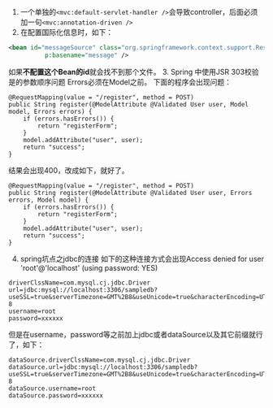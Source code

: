 1. 一个单独的`<mvc:default-servlet-handler />`会导致controller，后面必须加一句`<mvc:annotation-driven />`
2. 在配置国际化信息时，如下：
```xml
<bean id="messageSource" class="org.springframework.context.support.ResourceBundleMessageSource"
          p:basename="message" />
```
如果**不配置这个Bean的id**就会找不到那个文件。
3. Spring 中使用JSR 303校验是的参数顺序问题
Errors必须在Model之前。
下面的程序会出现问题：
```
@RequestMapping(value = "/register", method = POST)
public String register(@ModelAttribute @Validated User user, Model model, Errors errors) {
    if (errors.hasErrors()) {
        return "registerForm";
    }
    model.addAttribute("user", user);
    return "success";
}
```
结果会出现400，改成如下，就好了。
```
@RequestMapping(value = "/register", method = POST)
public String register(@ModelAttribute @Validated User user, Errors errors, Model model) {
    if (errors.hasErrors()) {
        return "registerForm";
    }
    model.addAttribute("user", user);
    return "success";
}
```
4. spring坑点之jdbc的连接
如下的这种连接方式会出现Access denied for user 'root'@'localhost' (using password: YES)
```
driverClssName=com.mysql.cj.jdbc.Driver
url=jdbc:mysql://localhost:3306/sampledb?useSSL=true&serverTimezone=GMT%2B8&useUnicode=true&characterEncoding=UTF-8
username=root
password=xxxxxx
```
但是在username，password等之前加上jdbc或者dataSource以及其它前缀就行了，如下：
```
dataSource.driverClssName=com.mysql.cj.jdbc.Driver
dataSource.url=jdbc:mysql://localhost:3306/sampledb?useSSL=true&serverTimezone=GMT%2B8&useUnicode=true&characterEncoding=UTF-8
dataSource.username=root
dataSource.password=xxxxxx
```